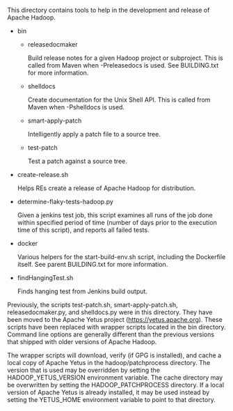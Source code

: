 <!--
  Licensed to the Apache Software Foundation (ASF) under one or more
  contributor license agreements.  See the NOTICE file distributed with
  this work for additional information regarding copyright ownership.
  The ASF licenses this file to You under the Apache License, Version 2.0
  (the "License"); you may not use this file except in compliance with
  the License.  You may obtain a copy of the License at

      http://www.apache.org/licenses/LICENSE-2.0

  Unless required by applicable law or agreed to in writing, software
  distributed under the License is distributed on an "AS IS" BASIS,
  WITHOUT WARRANTIES OR CONDITIONS OF ANY KIND, either express or implied.
  See the License for the specific language governing permissions and
  limitations under the License.
-->

This directory contains tools to help in the development and release of Apache Hadoop.

* bin

  * releasedocmaker

    Build release notes for a given Hadoop project or subproject.  This is called from Maven when -Preleasedocs is used.  See BUILDING.txt for more information.

  * shelldocs

    Create documentation for the Unix Shell API.  This is called from Maven when -Pshelldocs is used.

  * smart-apply-patch

    Intelligently apply a patch file to a source tree.

  * test-patch

    Test a patch against a source tree.

* create-release.sh

  Helps REs create a release of Apache Hadoop for distribution.

* determine-flaky-tests-hadoop.py

  Given a jenkins test job, this script examines all runs of the job done within specified period of time (number of days prior to the execution time of this script), and reports all failed tests.

* docker

  Various helpers for the start-build-env.sh script, including the Dockerfile itself. See parent BUILDING.txt for more information.

* findHangingTest.sh

  Finds hanging test from Jenkins build output.


Previously, the scripts test-patch.sh, smart-apply-patch.sh, releasedocmaker.py, and shelldocs.py were in this directory.  They have been moved to the Apache Yetus project (https://yetus.apache.org).  These scripts have been replaced with wrapper scripts located in the bin directory. Command line options are generally different than the previous versions that shipped with older versions of Apache Hadoop.

The wrapper scripts will download, verify (if GPG is installed), and cache a local copy of Apache Yetus in the hadoop/patchprocess directory. The version that is used may be overridden by setting the HADOOP\_YETUS\_VERSION environment variable.  The cache directory may be overwritten by setting the HADOOP\_PATCHPROCESS directory.  If a local version of Apache Yetus is already installed, it may be used instead by setting the YETUS\_HOME environment variable to point to that directory.